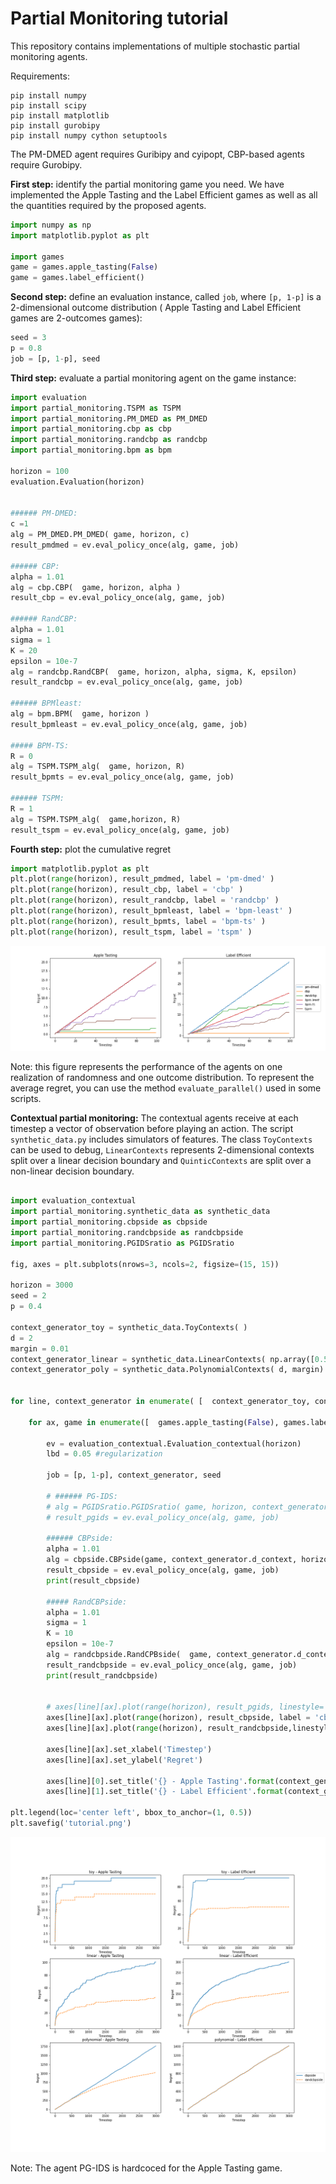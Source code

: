 # Partial Monitoring tutorial

This repository contains implementations of multiple stochastic partial monitoring agents.

Requirements:
```
pip install numpy
pip install scipy
pip install matplotlib
pip install gurobipy
pip install numpy cython setuptools
```
The PM-DMED agent requires Guribipy and cyipopt, CBP-based agents require Gurobipy.

**First step:** identify the partial monitoring game you need. We have implemented the Apple Tasting and the Label Efficient games as well as all the quantities required by the proposed agents. 

```python
import numpy as np
import matplotlib.pyplot as plt

import games
game = games.apple_tasting(False)
game = games.label_efficient()
```

**Second step:** define an evaluation instance, called ```job```, where ```[p, 1-p]``` is a 2-dimensional outcome distribution ( Apple Tasting and Label Efficient games are 2-outcomes games):
```python
seed = 3
p = 0.8
job = [p, 1-p], seed 
```

**Third step:** evaluate a partial monitoring agent on the game instance:

```python
import evaluation
import partial_monitoring.TSPM as TSPM
import partial_monitoring.PM_DMED as PM_DMED
import partial_monitoring.cbp as cbp
import partial_monitoring.randcbp as randcbp
import partial_monitoring.bpm as bpm

horizon = 100
evaluation.Evaluation(horizon)


###### PM-DMED:
c =1 
alg = PM_DMED.PM_DMED( game, horizon, c) 
result_pmdmed = ev.eval_policy_once(alg, game, job)

###### CBP:
alpha = 1.01
alg = cbp.CBP(  game, horizon, alpha )
result_cbp = ev.eval_policy_once(alg, game, job)

###### RandCBP:
alpha = 1.01
sigma = 1
K = 20
epsilon = 10e-7
alg = randcbp.RandCBP(  game, horizon, alpha, sigma, K, epsilon) 
result_randcbp = ev.eval_policy_once(alg, game, job)

###### BPMleast:
alg = bpm.BPM(  game, horizon )
result_bpmleast = ev.eval_policy_once(alg, game, job)

##### BPM-TS:
R = 0
alg = TSPM.TSPM_alg(  game, horizon, R) 
result_bpmts = ev.eval_policy_once(alg, game, job)

###### TSPM:
R = 1
alg = TSPM.TSPM_alg(  game,horizon, R) 
result_tspm = ev.eval_policy_once(alg, game, job)
```

**Fourth step:** plot the cumulative regret

```python
import matplotlib.pyplot as plt
plt.plot(range(horizon), result_pmdmed, label = 'pm-dmed' )
plt.plot(range(horizon), result_cbp, label = 'cbp' )
plt.plot(range(horizon), result_randcbp, label = 'randcbp' )
plt.plot(range(horizon), result_bpmleast, label = 'bpm-least' )
plt.plot(range(horizon), result_bpmts, label = 'bpm-ts' )
plt.plot(range(horizon), result_tspm, label = 'tspm' )
```

![Alt text](./tutorial.png "Example")

Note: this figure represents the performance of the agents on one realization of randomness and one outcome distribution.
To represent the average regret, you can use the method ```evaluate_parallel()``` used in some scripts.

**Contextual partial monitoring:** The contextual agents receive at each timestep a vector of observation before playing an action. The script ```synthetic_data.py``` includes simulators of features. The class ```ToyContexts``` can be used to debug, ```LinearContexts``` represents 2-dimensional contexts split over a linear decision boundary and ```QuinticContexts``` are split over a non-linear decision boundary. 

```python

import evaluation_contextual
import partial_monitoring.synthetic_data as synthetic_data
import partial_monitoring.cbpside as cbpside
import partial_monitoring.randcbpside as randcbpside
import partial_monitoring.PGIDSratio as PGIDSratio

fig, axes = plt.subplots(nrows=3, ncols=2, figsize=(15, 15))

horizon = 3000
seed = 2
p = 0.4

context_generator_toy = synthetic_data.ToyContexts( )
d = 2
margin = 0.01
context_generator_linear = synthetic_data.LinearContexts( np.array([0.5,0.5]), 0, d, margin)
context_generator_poly = synthetic_data.PolynomialContexts( d, margin)


for line, context_generator in enumerate( [  context_generator_toy, context_generator_linear, context_generator_poly ]): #context_generator_toy, context_generator_linear,

    for ax, game in enumerate([  games.apple_tasting(False), games.label_efficient() ]) :

        ev = evaluation_contextual.Evaluation_contextual(horizon)
        lbd = 0.05 #regularization

        job = [p, 1-p], context_generator, seed

        # ###### PG-IDS:
        # alg = PGIDSratio.PGIDSratio( game, horizon, context_generator.d_context )
        # result_pgids = ev.eval_policy_once(alg, game, job)

        ###### CBPside:
        alpha = 1.01
        alg = cbpside.CBPside(game, context_generator.d_context, horizon, alpha, lbd)
        result_cbpside = ev.eval_policy_once(alg, game, job)
        print(result_cbpside)

        ##### RandCBPside:
        alpha = 1.01
        sigma = 1
        K = 10
        epsilon = 10e-7
        alg = randcbpside.RandCPBside(  game, context_generator.d_context, horizon, alpha, lbd, sigma, K , epsilon)
        result_randcbpside = ev.eval_policy_once(alg, game, job)
        print(result_randcbpside)


        # axes[line][ax].plot(range(horizon), result_pgids, linestyle='dashed', label = 'pgids' )
        axes[line][ax].plot(range(horizon), result_cbpside, label = 'cbpside' )
        axes[line][ax].plot(range(horizon), result_randcbpside,linestyle='dashed', label = 'randcbpside' )

        axes[line][ax].set_xlabel('Timestep')
        axes[line][ax].set_ylabel('Regret')

        axes[line][0].set_title('{} - Apple Tasting'.format(context_generator.type) )
        axes[line][1].set_title('{} - Label Efficient'.format(context_generator.type) )

plt.legend(loc='center left', bbox_to_anchor=(1, 0.5))
plt.savefig('tutorial.png')

```
![Alt text](./tutorial_context.png "Example")

Note: The agent PG-IDS is hardcoced for the Apple Tasting game.